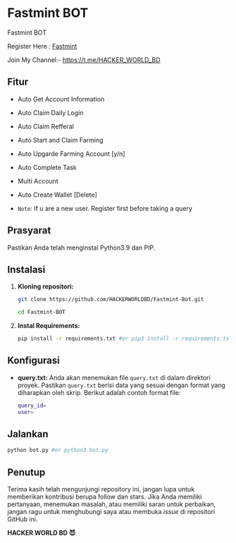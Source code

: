 # Fastmint BOT
Fastmint BOT

Register Here : [Fastmint](https://t.me/fastmintapp_bot?start=980269339)

Join My Channel:- https://t.me/HACKER_WORLD_BD

## Fitur

  - Auto Get Account Information
  - Auto Claim Daily Login
  - Auto Claim Refferal
  - Auto Start and Claim Farming
  - Auto Upgarde Farming Account [y/n]
  - Auto Complete Task
  - Multi Account

  - Auto Create Wallet [Delete]

  - `Note`: If u are a new user. Register first before taking a query

## Prasyarat

Pastikan Anda telah menginstal Python3.9 dan PIP.

## Instalasi

1. **Kloning repositori:**
   ```bash
   git clone https://github.com/HACKERWORLDBD/Fastmint-Bot.git
   ```
   ```bash
   cd Fastmint-BOT
   ```

2. **Instal Requirements:**
   ```bash
   pip install -r requirements.txt #or pip3 install -r requirements.txt
   ```

## Konfigurasi

- **query.txt:** Anda akan menemukan file `query.txt` di dalam direktori proyek. Pastikan `query.txt` berisi data yang sesuai dengan format yang diharapkan oleh skrip. Berikut adalah contoh format file:

  ```bash
  query_id=
  user=
  ```

## Jalankan

```bash
python bot.py #or python3 bot.py
```

## Penutup

Terima kasih telah mengunjungi repository ini, jangan lupa untuk memberikan kontribusi berupa follow dan stars.
Jika Anda memiliki pertanyaan, menemukan masalah, atau memiliki saran untuk perbaikan, jangan ragu untuk menghubungi saya atau membuka *issue* di repositori GitHub ini.

**HACKER WORLD BD 😈**